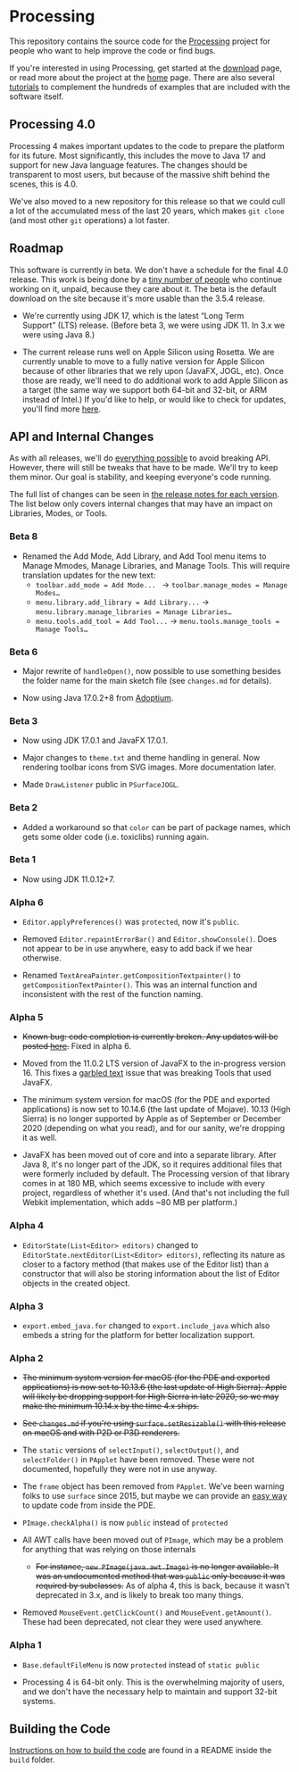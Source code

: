 # Processing

This repository contains the source code for the <a href="https://processing.org/">Processing</a> project for people who want to help improve the code or find bugs.

If you're interested in using Processing, get started at the <a href="https://processing.org/download">download</a> page, or read more about the project at the <a href="https://processing.org/">home</a> page. There are also several <a href="https://processing.org/tutorials">tutorials</a> to complement the hundreds of examples that are included with the software itself.


## Processing 4.0

Processing 4 makes important updates to the code to prepare the platform for its future. Most significantly, this includes the move to Java 17 and support for new Java language features. The changes should be transparent to most users, but because of the massive shift behind the scenes, this is 4.0.

We've also moved to a new repository for this release so that we could cull a lot of the accumulated mess of the last 20 years, which makes `git clone` (and most other `git` operations) a lot faster.


## Roadmap

This software is currently in beta. We don't have a schedule for the final 4.0 release. This work is being done by a [tiny number of people](https://github.com/processing/processing4/graphs/contributors?from=2019-10-01&to=2022-03-01&type=c) who continue working on it, unpaid, because they care about it. The beta is the default download on the site because it's more usable than the 3.5.4 release.

* We're currently using JDK 17, which is the latest “Long Term Support” (LTS) release. (Before beta 3, we were using JDK 11. In 3.x we were using Java 8.)

* The current release runs well on Apple Silicon using Rosetta. We are currently unable to move to a fully native version for Apple Silicon because of other libraries that we rely upon (JavaFX, JOGL, etc). Once those are ready, we'll need to do additional work to add Apple Silicon as a target (the same way we support both 64-bit and 32-bit, or ARM instead of Intel.) If you'd like to help, or would like to check for updates, you'll find more [here](https://github.com/processing/processing4/issues/128).


## API and Internal Changes

As with all releases, we'll do [everything possible](https://twitter.com/ben_fry/status/1426282574683516928) to avoid breaking API. However, there will still be tweaks that have to be made. We'll try to keep them minor. Our goal is stability, and keeping everyone's code running.

The full list of changes can be seen in [the release notes for each version](https://github.com/processing/processing4/blob/master/build/shared/changes.md). The list below only covers internal changes that may have an impact on Libraries, Modes, or Tools.


### Beta 8

* Renamed the Add Mode, Add Library, and Add Tool menu items to Manage Mmodes, Manage Libraries, and Manage Tools. This will require translation updates for the new text:
    * `toolbar.add_mode = Add Mode... ` → `toolbar.manage_modes = Manage Modes…`
    * `menu.library.add_library = Add Library...` → `menu.library.manage_libraries = Manage Libraries…`
    * `menu.tools.add_tool = Add Tool...` → `menu.tools.manage_tools = Manage Tools…`


### Beta 6

* Major rewrite of `handleOpen()`, now possible to use something besides the folder name for the main sketch file (see `changes.md` for details).

* Now using Java 17.0.2+8 from [Adoptium](https://adoptium.net/).


### Beta 3

* Now using JDK 17.0.1 and JavaFX 17.0.1.

* Major changes to `theme.txt` and theme handling in general. Now rendering toolbar icons from SVG images. More documentation later.

* Made `DrawListener` public in `PSurfaceJOGL`.


### Beta 2

* Added a workaround so that `color` can be part of package names, which gets some older code (i.e. toxiclibs) running again.


### Beta 1

* Now using JDK 11.0.12+7.


### Alpha 6

* `Editor.applyPreferences()` was `protected`, now it's `public`.

* Removed `Editor.repaintErrorBar()` and `Editor.showConsole()`. Does not appear to be in use anywhere, easy to add back if we hear otherwise.

* Renamed `TextAreaPainter.getCompositionTextpainter()` to `getCompositionTextPainter()`. This was an internal function and inconsistent with the rest of the function naming.


### Alpha 5

* ~~Known bug: code completion is currently broken. Any updates will be posted [here](https://github.com/processing/processing4/issues/177).~~ Fixed in alpha 6.

* Moved from the 11.0.2 LTS version of JavaFX to the in-progress version 16. This fixes a [garbled text](https://bugs.openjdk.java.net/browse/JDK-8234916) issue that was breaking Tools that used JavaFX.

* The minimum system version for macOS (for the PDE and exported applications) is now set to 10.14.6 (the last update of Mojave). 10.13 (High Sierra) is no longer supported by Apple as of September or December 2020 (depending on what you read), and for our sanity, we're dropping it as well.

* JavaFX has been moved out of core and into a separate library. After Java 8, it's no longer part of the JDK, so it requires additional files that were formerly included by default. The Processing version of that library comes in at 180 MB, which seems excessive to include with every project, regardless of whether it's used. (And that's not including the full Webkit implementation, which adds \~80 MB per platform.)


### Alpha 4

* `EditorState(List<Editor> editors)` changed to `EditorState.nextEditor(List<Editor> editors)`, reflecting its nature as closer to a factory method (that makes use of the Editor list) than a constructor that will also be storing information about the list of Editor objects in the created object.


### Alpha 3

* `export.embed_java.for` changed to `export.include_java` which also embeds a string for the platform for better localization support.


### Alpha 2

* ~~The minimum system version for macOS (for the PDE and exported applications) is now set to 10.13.6 (the last update of High Sierra). Apple will likely be dropping support for High Sierra in late 2020, so we may make the minimum 10.14.x by the time 4.x ships.~~

* ~~See `changes.md` if you're using `surface.setResizable()` with this release on macOS and with P2D or P3D renderers.~~

* The `static` versions of `selectInput()`, `selectOutput()`, and `selectFolder()` in `PApplet` have been removed. These were not documented, hopefully they were not in use anyway.

* The `frame` object has been removed from `PApplet`. We've been warning folks to use `surface` since 2015, but maybe we can provide an [easy way](https://github.com/processing/processing4/issues/59) to update code from inside the PDE.

* `PImage.checkAlpha()` is now `public` instead of `protected`

* All AWT calls have been moved out of `PImage`, which may be a problem for anything that was relying on those internals
    * ~~For instance, `new PImage(java.awt.Image)` is no longer available. It was an undocumented method that was `public` only because it was required by subclasses.~~ As of alpha 4, this is back, because it wasn't deprecated in 3.x, and is likely to break too many things.

* Removed `MouseEvent.getClickCount()` and `MouseEvent.getAmount()`. These had been deprecated, not clear they were used anywhere.


### Alpha 1

* `Base.defaultFileMenu` is now `protected` instead of `static public`

* Processing 4 is 64-bit only. This is the overwhelming majority of users, and we don't have the necessary help to maintain and support 32-bit systems.


## Building the Code

[Instructions on how to build the code](https://github.com/processing/processing4/blob/master/build/README.md) are found in a README inside the `build` folder.
